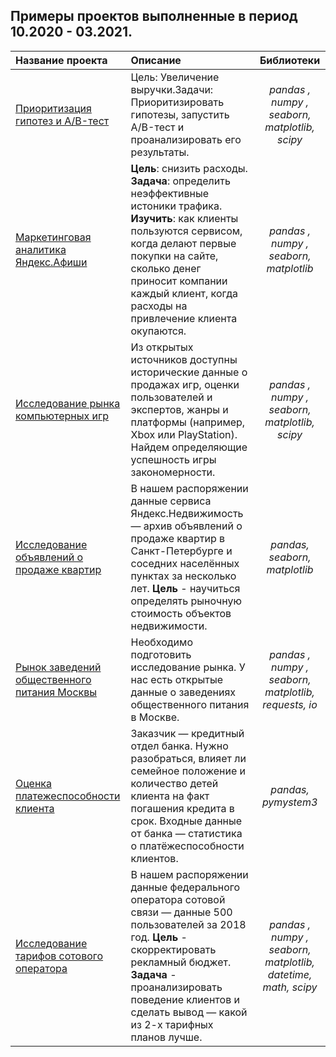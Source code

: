 ## Примеры проектов выполненные в период 10.2020 - 03.2021.

| Название проекта              | Описание           | Библиотеки                    |
| :-------------------- | :--------------------- |:---------------------------:|
|[Приоритизация гипотез и A/B-тест](AB_test/project_spr08.ipynb)|Цель: Увеличение выручки.Задачи: Приоритизировать гипотезы, запустить A/B-тест и проанализировать его результаты.|*pandas , numpy , seaborn, matplotlib, scipy*|
|[Маркетинговая аналитика Яндекс.Афиши](Playbill/project_spr07.ipynb)|**Цель**: снизить расходы. **Задача**: определить неэффективные истоники трафика. **Изучить**: как клиенты пользуются сервисом, когда делают первые покупки на сайте, сколько денег приносит компании каждый клиент, когда расходы на привлечение клиента окупаются.|*pandas , numpy , seaborn, matplotlib*|
|[Исследование рынка компьютерных игр](Games/project_spr05.ipynb)|Из открытых источников доступны исторические данные о продажах игр, оценки пользователей и экспертов, жанры и платформы (например, Xbox или PlayStation). Найдем определяющие успешность игры закономерности.|*pandas , numpy , seaborn, matplotlib, scipy*|
|[Исследование объявлений о продаже квартир](Estate_SPb/project_spr03.ipynb)|В нашем распоряжении данные сервиса Яндекс.Недвижимость — архив объявлений о продаже квартир в Санкт-Петербурге и соседних населённых пунктах за несколько лет. **Цель** - научиться определять рыночную стоимость объектов недвижимости.|*pandas, seaborn, matplotlib*|
|[Рынок заведений общественного питания Москвы](Robo_cafe/project_spr09.ipynb)|Необходимо подготовить исследование рынка. У нас есть открытые данные о заведениях общественного питания в Москве.|*pandas , numpy , seaborn, matplotlib, requests, io*|
|[Оценка платежеспособности клиента](Bank/project_spr02.ipynb)|Заказчик — кредитный отдел банка. Нужно разобраться, влияет ли семейное положение и количество детей клиента на факт погашения кредита в срок. Входные данные от банка — статистика о платёжеспособности клиентов.|*pandas,  pymystem3*|
|[Исследование тарифов сотового оператора](Telecom/project_spr04.ipynb)|В нашем распоряжении данные федерального оператора сотовой связи — данные 500 пользователей за 2018 год. **Цель** - скорректировать рекламный бюджет. **Задача** - проанализировать поведение клиентов и сделать вывод — какой из 2-х тарифных планов лучше.|*pandas , numpy , seaborn, matplotlib, datetime, math, scipy*|
